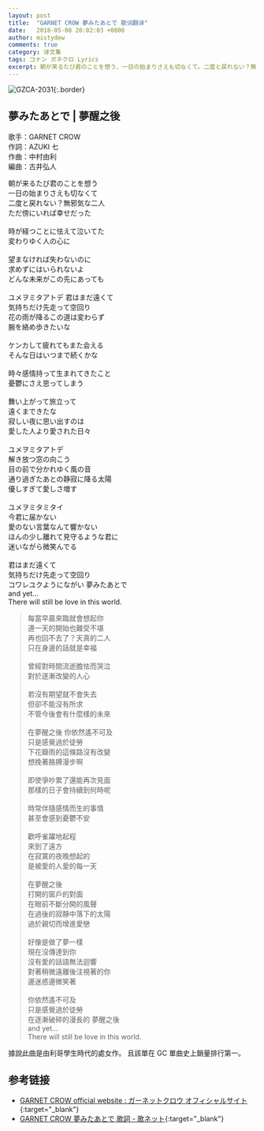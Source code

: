 ```yaml
---
layout: post
title:  "GARNET CROW 夢みたあとで 歌词翻译"
date:   2018-05-08 20:02:03 +0800
author: mistydew
comments: true
category: 译文集
tags: コナン ガネクロ Lyrics
excerpt: 朝が来るたび君のことを想う、一日の始まりさえも切なくて。二度と戻れない？無邪気な二人、ただ傍にいれば幸せだった。
---
```

![GZCA-2031](https://crowsub.github.io/assets/images/discography/single/GZCA-2031.jpg){:.border}

## 夢みたあとで | 夢醒之後

歌手：GARNET CROW<br>
作詞：AZUKI 七<br>
作曲：中村由利<br>
編曲：古井弘人

<div class="lyric-original">
<p>
朝が来るたび君のことを想う<br>
一日の始まりさえも切なくて<br>
二度と戻れない？無邪気な二人<br>
ただ傍にいれば幸せだった<br>
<br>
時が経つことに怯えて泣いてた<br>
変わりゆく人の心に<br>
<br>
望まなければ失わないのに<br>
求めずにはいられないよ<br>
どんな未来がこの先にあっても<br>
<br>
ユメヲミタアトデ 君はまだ遠くて<br>
気持ちだけ先走って空回り<br>
花の雨が降るこの道は変わらず<br>
腕を絡め歩きたいな<br>
<br>
ケンカして疲れてもまた会える<br>
そんな日はいつまで続くかな<br>
<br>
時々感情持って生まれてきたこと<br>
憂鬱にさえ思ってしまう<br>
<br>
舞い上がって旅立って<br>
遠くまできたな<br>
寂しい夜に思い出すのは<br>
愛した人より愛された日々<br>
<br>
ユメヲミタアトデ<br>
解き放つ窓の向こう<br>
目の前で分かれゆく風の音<br>
通り過ぎたあとの静寂に降る太陽<br>
優しすぎて愛しさ増す<br>
<br>
ユメヲミタミタイ<br>
今君に届かない<br>
愛のない言葉なんて響かない<br>
ほんの少し離れて見守るような君に<br>
迷いながら微笑んでる<br>
<br>
君はまだ遠くて<br>
気持ちだけ先走って空回り<br>
コワレユクようにながい 夢みたあとで<br>
and yet...<br>
There will still be love in this world.
</p>
</div>

<div class="lyric-translation">
<blockquote>
每當早晨來臨就會想起你<br>
連一天的開始也難受不堪<br>
再也回不去了？天真的二人<br>
只在身邊的話就是幸福<br>
<br>
曾經對時間流逝膽怯而哭泣<br>
對於逐漸改變的人心<br>
<br>
若沒有期望就不會失去<br>
但卻不能沒有所求<br>
不管今後會有什麼樣的未來<br>
<br>
在夢醒之後 你依然遙不可及<br>
只是感覺過於徒勞<br>
下花瓣雨的這條路沒有改變<br>
想挽著胳膊漫步啊<br>
<br>
即使爭吵累了還能再次見面<br>
那樣的日子會持續到何時呢<br>
<br>
時常伴隨感情而生的事情<br>
甚至會感到憂鬱不安<br>
<br>
歡呼雀躍地起程<br>
來到了遠方<br>
在寂寞的夜晚想起的<br>
是被愛的人愛的每一天<br>
<br>
在夢醒之後<br>
打開的窗戶的對面<br>
在眼前不斷分開的風聲<br>
在過後的寂靜中落下的太陽<br>
過於親切而增進愛戀<br>
<br>
好像是做了夢一樣<br>
現在沒傳達到你<br>
沒有愛的話語無法迴響<br>
對著稍微遠離後注視著的你<br>
邊迷惑邊微笑著<br>
<br>
你依然遙不可及<br>
只是感覺過於徒勞<br>
在逐漸破碎的漫長的 夢醒之後<br>
and yet...<br>
There will still be love in this world.
</blockquote>
</div>

據說此曲是由利哥學生時代的處女作。
且該單在 GC 單曲史上銷量排行第一。

## 参考链接

* [GARNET CROW official website : ガーネットクロウ オフィシャルサイト](http://www.garnetcrow.com){:target="_blank"}
* [GARNET CROW 夢みたあとで 歌詞 - 歌ネット](https://www.uta-net.com/song/15314){:target="_blank"}

